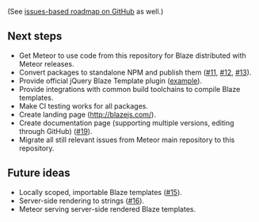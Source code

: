 (See [issues-based roadmap on GitHub](https://github.com/meteor/blaze/milestones) as well.)

## Next steps

* Get Meteor to use code from this repository for Blaze distributed with Meteor releases.
* Convert packages to standalone NPM and publish them ([#11](https://github.com/meteor/blaze/issues/11),
  [#12](https://github.com/meteor/blaze/issues/12), [#13](https://github.com/meteor/blaze/issues/13)).
* Provide official jQuery Blaze Template plugin ([example](https://github.com/eface2face/jquery-meteor-blaze)).
* Provide integrations with common build toolchains to compile Blaze templates.
* Make CI testing works for all packages.
* Create landing page (http://blazejs.com/).
* Create documentation page (supporting multiple versions, editing through GitHub)
  ([#19](https://github.com/meteor/blaze/issues/19)).
* Migrate all still relevant issues from Meteor main repository to this repository.

## Future ideas

* Locally scoped, importable Blaze templates ([#15](https://github.com/meteor/blaze/issues/15)).
* Server-side rendering to strings ([#16](https://github.com/meteor/blaze/pull/16)).
* Meteor serving server-side rendered Blaze templates.
